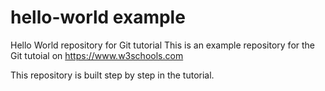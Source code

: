 # hello-world example
Hello World repository for Git tutorial
This is an example repository for the Git tutoial on https://www.w3schools.com

This repository is built step by step in the tutorial.
